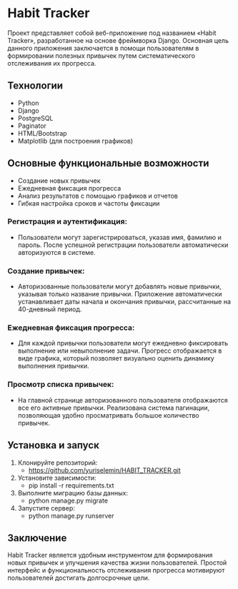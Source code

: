 # Habit Tracker

Проект представляет собой веб-приложение под названием «Habit Tracker», разработанное на основе фреймворка Django. Основная цель данного приложения заключается в помощи пользователям в формировании полезных привычек путем систематического отслеживания их прогресса.

## Технологии

- Python
- Django
- PostgreSQL
- Paginator
- HTML/Bootstrap
- Matplotlib (для построения графиков)

## Основные функциональные возможности

- Создание новых привычек
- Ежедневная фиксация прогресса
- Анализ результатов с помощью графиков и отчетов
- Гибкая настройка сроков и частоты фиксации


<h3>Регистрация и аутентификация:</h3> 
 
- Пользователи могут зарегистрироваться, указав имя, фамилию и пароль.
После успешной регистрации пользователи автоматически авторизуются в системе.

 <h3>Создание привычек:</h3> 

- Авторизованные пользователи могут добавлять новые привычки, указывая только название привычки.
Приложение автоматически устанавливает даты начала и окончания привычки, рассчитанные на 40-дневный период.

<h3>Ежедневная фиксация прогресса:</h3> 

- Для каждой привычки пользователи могут ежедневно фиксировать выполнение или невыполнение задачи.
Прогресс отображается в виде графика, который позволяет визуально оценить динамику выполнения привычки.

<h3>Просмотр списка привычек:</h3> 

- На главной странице авторизованного пользователя отображаются все его активные привычки.
Реализована система пагинации, позволяющая удобно просматривать большое количество привычек.

## Установка и запуск
1. Клонируйте репозиторий:
    - https://github.com/yuriselemin/HABIT_TRACKER.git
2. Установите зависимости:
    - pip install -r requirements.txt
3. Выполните миграцию базы данных:
   - python manage.py migrate
4. Запустите сервер:
   -  python manage.py runserver
  
## Заключение
Habit Tracker является удобным инструментом для формирования новых привычек и улучшения качества жизни пользователей. Простой интерфейс и функциональность отслеживания прогресса мотивируют пользователей достигать долгосрочные цели.


